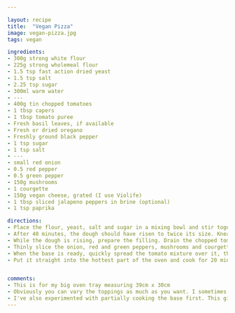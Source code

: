 ```yaml
---

layout: recipe
title:  "Vegan Pizza"
image: vegan-pizza.jpg
tags: vegan

ingredients:
- 300g strong white flour
- 225g strong wholemeal flour
- 1.5 tsp fast action dried yeast
- 1.5 tsp salt
- 2.25 tsp sugar
- 300ml warm water
- ---
- 400g tin chopped tomatoes
- 1 tbsp capers
- 1 tbsp tomato puree
- Fresh basil leaves, if available
- Fresh or dried oregano
- Freshly ground black pepper
- 1 tsp sugar
- 1 tsp salt
- ---
- small red onion
- 0.5 red pepper
- 0.5 green pepper
- 150g mushrooms
- 1 courgette
- 150g vegan cheese, grated (I use Violife)
- 1 tbsp sliced jalapeno peppers in brine (optional)
- 1 tsp paprika

directions:
- Place the flour, yeast, salt and sugar in a mixing bowl and stir together. Add the warm water and form into a dough with your hands. Knead on a floured surface until the dough feels springy and elastic. Place in a clean bowl covered with a tea towel and put in a warm place like an airing cupboard for 40 minutes to rise.
- After 40 minutes, the dough should have risen to twice its size. Knead again, then stretch/knead by hand to fill the baking tray, which has been lightly oiled. You may need to ‘rest’ it for short periods if this becomes difficult without tearing the dough. Cover with tea towel again and return to the warm place for 20-30 minutes for the final rise. Heat oven to 200C.
- While the dough is rising, prepare the filling. Drain the chopped tomatoes, then whizz with a food processor or blender stick until smooth. Chop the capers and mix in. Add the herbs, chopped or torn, plus the tomato puree, black pepper and sugar. Mix together and set to one side.
- Thinly slice the onion, red and green peppers, mushrooms and courgette. Roughly chop the jalapeno peppers. Grate the cheese and mix with the paprika. Arrange everything within easy reach so that you can assemble the topping as quickly as possible.
- When the base is ready, quickly spread the tomato mixture over it, then sprinkle on the onions, red and green peppers, mushrooms, courgette, jalapeno peppers and mozzarella – in that order.
- Put it straight into the hottest part of the oven and cook for 20 minutes.


comments: 
- This is for my big oven tray measuring 39cm x 30cm
- Obviously you can vary the toppings as much as you want. I sometimes use rehydrated dried ancho chillies for a milder flavour.
- I've also experimented with partially cooking the base first. This gives a thicker, breadier pizza.
---
```

